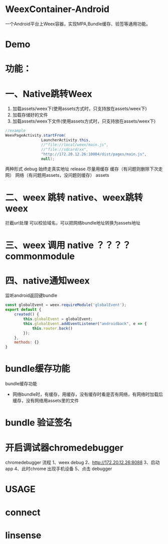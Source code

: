 # WeexContainer-Android
一个Android平台上Weex容器，实现MPA,Bundle缓存、验签等通用功能。

# Demo

# 功能：

# 一、Native跳转Weex
1. 加载assets/weex下(使用assets方式时，只支持放在assets/weex下)
2. 加载存储好的文件
3. 加载assets/weex下文件(使用assets方式时，只支持放在assets/weex下)
```java
//example
WeexPageActivity.startFrom(
                LauncherActivity.this,
                //"file://local/weex/main.js",
                //"file://sdcard/xx",
                "http://172.20.12.26:10004/dist/pages/main.js",
                null);

```
两种形式
debug 始终走真实地址
release 尽量用缓存    缓存（有问题则删除下次走网） 网络（有问题用assets，没问题则缓存）  assets

# 二、weex 跳转 native、weex跳转weex
拦截url处理 可以校验域名，可以把网络bundle地址转换为assets地址



# 三、weex 调用 native ？？？？commonmodule

# 四、native通知weex
监听android返回键bundle
```javascript
const globalEvent = weex.requireModule('globalEvent');
export default {
    created() {
        this.globalEvent = globalEvent;
        this.globalEvent.addEventListener("androidback", e => {
            this.router.back()
        });
    },
    methods: {}
}

```


# bundle缓存功能
bundle缓存功能
- 网络bundle时，有缓存，用缓存，没有缓存时看是否有网络，有网络时加载后缓存，没有网络用assets里的文件


# bundle 验证签名

# 开启调试器chromedebugger
chromedebugger 流程
1、weex debug
2、http://172.20.12.26:8088
3、启动app
4、此时chrome 出现手机设备
5、点击 debugger

# USAGE

# connect

# linsense

